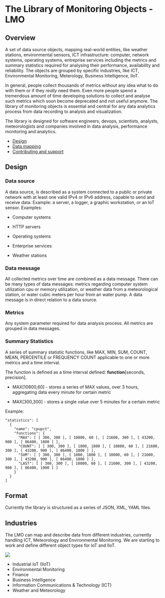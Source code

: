 # The Library of Monitoring Objects - LMO

## Overview
A set of data source objects, mapping real-world entities, like weather stations, environmental sensors, ICT infrastructure: computer, network systems, operating systems, entreprise services including the metrics and summary statistics required for analysing their performance, availability and reliability. The objects are grouped by specific industries, like ICT, Environmental Monitoring, Meterology, Business Intelligence, IIoT.

In general, people collect thousands of metrics without any idea what to do with them or if they _really_ need them. Even more  people spend a tremendous amount of time developing solutions to collect and analyse such metrics which soon become deprecated and not useful anymore. The library of monitoring objects is essential and central for any data analytics process from data recording to analysis and visualization. 

The library is designed for software engineers, devops, scientists, analysts, meteorologists and companies involved in data analysis, performance monitoring and analytics.

* [Design](docs/design.md)
* [Data mapping](docs/mapping.md)
* [Contributing and support](docs/contributing.md)

## Design

### Data source
A data source, is described as a system connected to a public or private network with at least one valid IPv4 or IPv6 address, capable to send and receive data. Example: a server, a logger, a graphic workstation, or an IoT sensor. Examples:

 * Computer systems
 
 * HTTP servers
 
 * Operating systems
 
 * Enterprise services
 
 * Weather stations

### Data message
All collected metrics over time are combined as a data message. There can be many types of data messages: metrics regarding computer system utilization cpu or memory utilization, or weather data from a meteorological station, or water cubic meters per hour from an water pump. A data message is in direct relation to a data source.

### Metrics
Any system parameter required for data analysis process. All metrics are grouped in data messages.

### Summary Statistics
A series of summary statistic functions, like MAX, MIN, SUM, COUNT, MEAN, PERCENTILE or FREQUENCY COUNT applicable to one or more metrics and a time interval. 

The function is defined as a time interval defined: __function__[seconds, precision]. 

 * MAX[10800,60] - stores a series of MAX values, over 3 hours, aggregating data every minute for certain metric
 
 * MAX[300,300] - stores a single value over 5 minutes for a certain metric


Example:
```
"statistics": [
  {
    "name": "cpupct",
    "functions": {
      "MAX": [ [ 300, 300 ], [ 10800, 60 ], [ 21600, 300 ], [ 43200, 900 ], [ 86400, 1800 ] ],
      "COUNT": [ [ 300, 300 ], [ 1800, 1800 ], [ 10800, 60 ], [ 21600, 300 ], [ 43200, 900 ], [ 86400, 1800 ] ],
      "SUM": [ [ 300, 300 ], [ 1800, 1800 ], [ 10800, 60 ], [ 21600, 300 ], [ 43200, 900 ], [ 86400, 1800 ] ], 
      "LAST": [ [ 300, 300 ], [ 10800, 60 ], [ 21600, 300 ], [ 43200, 900 ], [ 86400, 1800 ] ]
    }
  }
]
```

## Format
Currently the library is structured as a series of JSON, XML, YAML files.

## Industries
The LMO can map and describe data from different industries, currently handling ICT, Meteorology and 
Environmental Monitoring. We are starting to work and define different object types for IoT and IIoT.

![](https://raw.github.com/sparvu/lmo/master/img/lmo-light.png)

 * Industrial IoT (IIoT)
 * Environmental Monitoring
 * Finance
 * Business Intelligence
 * Information Communications & Technology (ICT)
 * Weather and Meteorology
 
